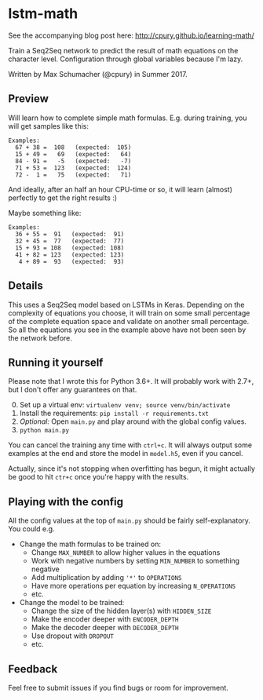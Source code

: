 # lstm-math

See the accompanying blog post here: http://cpury.github.io/learning-math/

Train a Seq2Seq network to predict the result of math equations on the
character level.
Configuration through global variables because I'm lazy.

Written by Max Schumacher (@cpury) in Summer 2017.


## Preview

Will learn how to complete simple math formulas. E.g. during training, you will
get samples like this:

```
Examples:
  67 + 38 =  108   (expected:  105)
  15 + 49 =   69   (expected:   64)
  84 - 91 =   -5   (expected:   -7)
  71 + 53 =  123   (expected:  124)
  72 -  1 =   75   (expected:   71)
```

And ideally, after an half an hour CPU-time or so, it will learn (almost)
perfectly to get the right results :)

Maybe something like:

```
Examples:
  36 + 55 =  91   (expected:  91)
  32 + 45 =  77   (expected:  77)
  15 + 93 = 108   (expected: 108)
  41 + 82 = 123   (expected: 123)
   4 + 89 =  93   (expected:  93)
```


## Details

This uses a Seq2Seq model based on LSTMs in Keras. Depending on the complexity
of equations you choose, it will train on some small percentage of the complete
equation space and validate on another small percentage. So all the equations you
see in the example above have not been seen by the network before.


## Running it yourself

Please note that I wrote this for Python 3.6+. It will probably work with 2.7+,
but I don't offer any guarantees on that.

0. Set up a virtual env: `virtualenv venv; source venv/bin/activate`
1. Install the requirements: `pip install -r requirements.txt`
2. *Optional:* Open `main.py` and play around with the global config values.
3. `python main.py`

You can cancel the training any time with `ctrl+c`. It will always output some
examples at the end and store the model in `model.h5`, even if you cancel.

Actually, since it's not stopping when overfitting has begun, it might actually
be good to hit `ctr+c` once you're happy with the results.


## Playing with the config

All the config values at the top of `main.py` should be fairly
self-explanatory. You could e.g.

* Change the math formulas to be trained on:
  * Change `MAX_NUMBER` to allow higher values in the equations
  * Work with negative numbers by setting `MIN_NUMBER` to something negative
  * Add multiplication by adding `'*'` to `OPERATIONS`
  * Have more operations per equation by increasing `N_OPERATIONS`
  * etc.
* Change the model to be trained:
  * Change the size of the hidden layer(s) with `HIDDEN_SIZE`
  * Make the encoder deeper with `ENCODER_DEPTH`
  * Make the decoder deeper with `DECODER_DEPTH`
  * Use dropout with `DROPOUT`
  * etc.


## Feedback

Feel free to submit issues if you find bugs or room for improvement.
